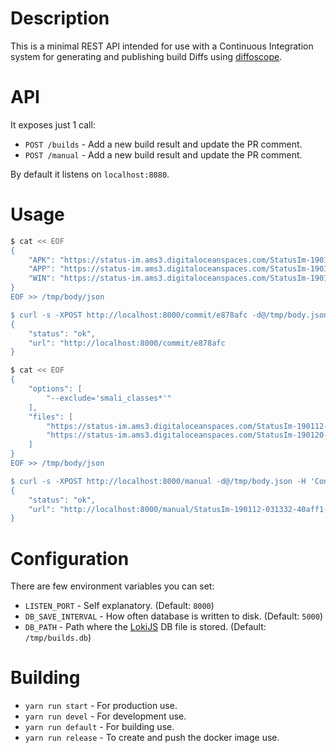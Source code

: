# Description

This is a minimal REST API intended for use with a Continuous Integration system for generating and publishing build Diffs using [diffoscope](https://diffoscope.org/).

# API

It exposes just 1 call:

* `POST /builds` - Add a new build result and update the PR comment.
* `POST /manual` - Add a new build result and update the PR comment.

By default it listens on `localhost:8080`.

# Usage

```bash
$ cat << EOF
{
    "APK": "https://status-im.ams3.digitaloceanspaces.com/StatusIm-190120-143716-e878af-nightly.apk",
    "APP": "https://status-im.ams3.digitaloceanspaces.com/StatusIm-190120-134447-e878af-nightly.AppImage",
    "WIN": "https://status-im.ams3.digitaloceanspaces.com/StatusIm-190120-142222-e878af-nightly.exe"
}
EOF >> /tmp/body/json

$ curl -s -XPOST http://localhost:8000/commit/e878afc -d@/tmp/body.json -H 'Content-Type: application/json'
{
    "status": "ok",
    "url": "http://localhost:8000/commit/e878afc
}
```

```bash
$ cat << EOF
{
    "options": [
        "--exclude='smali_classes*'"
    ],
    "files": [
        "https://status-im.ams3.digitaloceanspaces.com/StatusIm-190112-031332-40aff1-nightly.apk",
        "https://status-im.ams3.digitaloceanspaces.com/StatusIm-190120-142222-e878af-nightly.exe"
    ]
}
EOF >> /tmp/body/json

$ curl -s -XPOST http://localhost:8000/manual -d@/tmp/body.json -H 'Content-Type: application/json'
{
    "status": "ok",
    "url": "http://localhost:8000/manual/StatusIm-190112-031332-40aff1-nightly.apk/vs/StatusIm-190120-142222-e878af-nightly.exe"
}
```


# Configuration

There are few environment variables you can set:

* `LISTEN_PORT` - Self explanatory. (Default: `8000`)
* `DB_SAVE_INTERVAL` - How often database is written to disk. (Default: `5000`)
* `DB_PATH` - Path where the [LokiJS](http://lokijs.org/#/) DB file is stored. (Default: `/tmp/builds.db`)

# Building

* `yarn run start` - For production use.
* `yarn run devel` - For development use.
* `yarn run default` - For building use.
* `yarn run release` - To create and push the docker image use.
